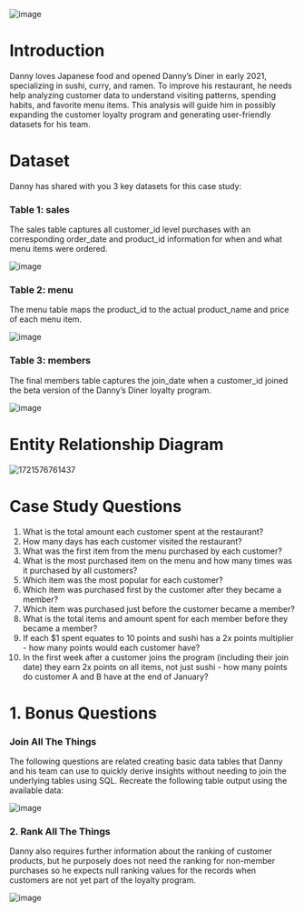 ![image](https://github.com/user-attachments/assets/ca20dc99-84b0-4dcf-b7a4-8b1b90404058)
# Introduction

Danny loves Japanese food and opened Danny’s Diner in early 2021, specializing in sushi, curry, and ramen. To improve his restaurant, he needs help analyzing customer data to understand visiting patterns, spending habits, and favorite menu items. This analysis will guide him in possibly expanding the customer loyalty program and generating user-friendly datasets for his team.

# Dataset

Danny has shared with you 3 key datasets for this case study:
### Table 1: sales
The sales table captures all customer_id level purchases with an corresponding order_date and product_id information for when and what menu items were ordered.

![image](https://github.com/user-attachments/assets/c24d082c-6042-4c4f-bd48-78af7ea28449)
### Table 2: menu
The menu table maps the product_id to the actual product_name and price of each menu item.

![image](https://github.com/user-attachments/assets/20d1ff89-2b00-4961-8fdb-796404eb7c1f)
### Table 3: members
The final members table captures the join_date when a customer_id joined the beta version of the Danny’s Diner loyalty program.

![image](https://github.com/user-attachments/assets/65ad950d-6837-4c1c-85fb-ffdad385a0d9)

# Entity Relationship Diagram

![1721576761437](https://github.com/user-attachments/assets/1134e0a0-685b-4b1e-99c2-c95e46920245)


# Case Study Questions

1. What is the total amount each customer spent at the restaurant?
2. How many days has each customer visited the restaurant?
3. What was the first item from the menu purchased by each customer?
4. What is the most purchased item on the menu and how many times was it purchased by all customers?
5. Which item was the most popular for each customer?
6. Which item was purchased first by the customer after they became a member?
7. Which item was purchased just before the customer became a member?
8. What is the total items and amount spent for each member before they became a member?
9. If each $1 spent equates to 10 points and sushi has a 2x points multiplier - how many points would each customer have?
10. In the first week after a customer joins the program (including their join date) they earn 2x points on all items, not just sushi - how many points do customer A and B have at the end of January?

# 1. Bonus Questions
### Join All The Things
The following questions are related creating basic data tables that Danny and his team can use to quickly derive insights without needing to join the underlying tables using SQL. Recreate the following table output using the available data:

![image](https://github.com/user-attachments/assets/9cbd75d4-8cdd-4d84-a9a3-303b5e193834)

### 2. Rank All The Things
Danny also requires further information about the ranking of customer products, but he purposely does not need the ranking for non-member purchases so he expects null ranking values for the records when customers are not yet part of the loyalty program.

![image](https://github.com/user-attachments/assets/c00f7710-624f-4da6-93f8-689eb4e83ad6)
